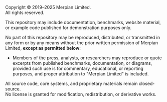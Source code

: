Copyright © 2019–2025 Merpian Limited.  
All rights reserved.

This repository may include documentation, benchmarks, website material, or example code 
published for demonstration purposes only.  

No part of this repository may be reproduced, distributed, or transmitted 
in any form or by any means without the prior written permission of Merpian Limited, 
**except as permitted below**:

- Members of the press, analysts, or researchers may reproduce or quote 
  excerpts from published benchmarks, documentation, or diagrams, provided such use is 
  for commentary, educational, or reporting purposes, and proper attribution to 
  "Merpian Limited" is included.  

All source code, core systems, and proprietary materials remain closed-source.  
No license is granted for modification, redistribution, or derivative works.  
<!--
For research collaborations, enterprise partnerships, or commercial enquiries:  
contact@merpian.com
-->
